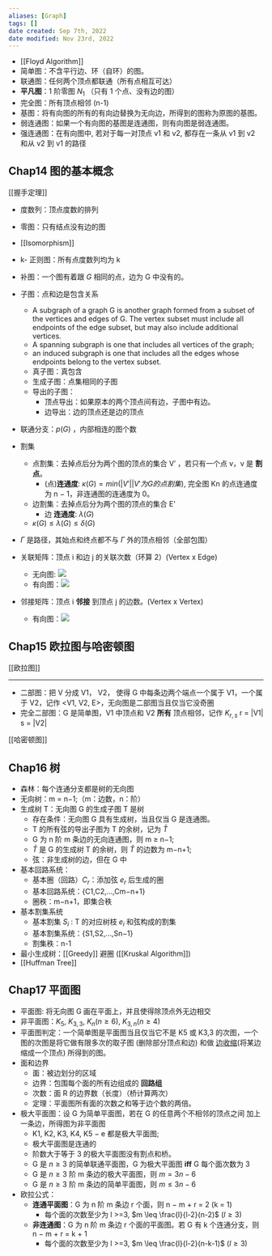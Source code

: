 ```yaml
---
aliases: [Graph]
tags: []
date created: Sep 7th, 2022
date modified: Nov 23rd, 2022
---
```

- [[Floyd Algorithm]]
- 简单图：不含平行边、环（自环）的图。
- 联通图：任何两个顶点都联通（所有点相互可达）
- **平凡图**：1 阶零图 $N_1$ （只有 1 个点、没有边的图）
- 完全图：所有顶点相邻 (n-1)
- 基图：将有向图的所有的有向边替换为无向边，所得到的图称为原图的基图。
- 弱连通图：如果一个有向图的基图是连通图，则有向图是弱连通图。
- 强连通图：在有向图中, 若对于每一对顶点 v1 和 v2, 都存在一条从 v1 到 v2 和从 v2 到 v1 的路径

## Chap14 图的基本概念
[[握手定理]]
- 度数列：顶点度数的排列
- 零图：只有结点没有边的图
- [[Isomorphism]]
- k- 正则图：所有点度数列均为 k
- 补图：一个图有着跟 _G_ 相同的点，边为 G 中没有的。
- 子图：点和边是包含关系
	- A subgraph of a graph G is another graph formed from a subset of the vertices and edges of G. The vertex subset must include all endpoints of the edge subset, but may also include additional vertices.
	- A spanning subgraph is one that includes all vertices of the graph; 
	- an induced subgraph is one that includes all the edges whose endpoints belong to the vertex subset.
	- 真子图：真包含
	- 生成子图：点集相同的子图
	- 导出的子图：
		- 顶点导出：如果原本的两个顶点间有边，子图中有边。
		- 边导出：边的顶点还是边的顶点
- 联通分支：$p(G)$ ，内部相连的图个数
- 割集
	- 点割集：去掉点后分为两个图的顶点的集合 V′ ，若只有一个点 v，v 是 **割点**。
		- (点)**连通度**: $\kappa(G) = min({|V'| | V' 为G 的点割集})$, 完全图 Kn 的点连通度为 n − 1，非连通图的连通度为 0。
	- 边割集：去掉点后分为两个图的顶点的集合 E'
		- 边 **连通度**: $\lambda(G)$
	- $\kappa(G) \leq \lambda(G) \leq \delta(G)$
- $\Gamma$ 是路径，其始点和终点都不与 $\Gamma$ 外的顶点相邻（全部包围）
- 关联矩阵：顶点 i 和边 j 的关联次数（环算 2）(Vertex x Edge)
	- 无向图: ![](https://img.ynchen.me/2022/11/61da47e5d9417ef7584e50758e4b6fc2.webp)
	- 有向图：![](https://img.ynchen.me/2022/11/07c8a1a75cd9bbbb0381dd8f08176a9a.webp)

- 邻接矩阵：顶点 i **邻接** 到顶点 j 的边数。(Vertex x Vertex)
	- 有向图：![](https://img.ynchen.me/2022/11/6b7dd98e19f0164706d4d1c13b212bcf.webp)

## Chap15 欧拉图与哈密顿图
[[欧拉图]]

___

- 二部图：把 V 分成 V1， V2， 使得 G 中每条边两个端点一个属于 V1，一个属于 V2，记作 <V1, V2, E>，无向图是二部图当且仅当它没奇圈
- 完全二部图：G 是简单图，V1 中顶点和 V2 **所有** 顶点相邻，记作 $K_{r, s}$ r = |V1| s = |V2|

[[哈密顿图]]

## Chap16 树
- 森林：每个连通分支都是树的无向图
- 无向树：m = n−1;（m：边数，n：阶）
- 生成树 T：无向图 G 的生成子图 T 是树
	- 存在条件：无向图 G 具有生成树，当且仅当 G 是连通图。
	- T 的所有弦的导出子图为 T 的余树，记为 $\bar{T}$
	- G 为 n 阶 m 条边的无向连通图，则 m ≥ n−1;
	- $\bar T$ 是 G 的生成树 T 的余树，则 $\bar T$ 的边数为 m−n+1;
	- 弦：非生成树的边，但在 G 中
- 基本回路系统：
	- 基本圈（回路）$C_r$：添加弦 $e_r$ 后生成的圈
	- 基本回路系统：{C1,C2,...,Cm−n+1}
	- 圈秩：m−n+1，即集合秩
- 基本割集系统
	- 基本割集 $S_{i}$ : T 的对应树枝 $e_{i}$ 和弦构成的割集
	- 基本割集系统：{S1,S2,...,Sn−1}
	- 割集秩：n-1
- 最小生成树：[[Greedy]] 避圈 ([[Kruskal Algorithm]])
- [[Huffman Tree]]

## Chap17 平面图
- 平面图: 将无向图 G 画在平面上，并且使得除顶点外无边相交
- 非平面图：$K_{5}$, $K_{3,3}$, $K_{n}(n \geq 6)$, $K_{3,n}(n \geq 4)$
- 平面图判定：一个简单图是平面图当且仅当它不是 K5 或 K3,3 的次图，一个图的次图是将它做有限多次的取子图 (删除部分顶点和边) 和做 [边收缩](https://zh.wikipedia.org/wiki/%E8%BE%B9%E6%94%B6%E7%BC%A9)(将某边缩成一个顶点) 所得到的图。
- 面和边界
	- 面：被边划分的区域
	- 边界：包围每个面的所有边组成的 **回路组**
	- 次数：面 R 的边界数（长度）（桥计算两次）
	- 定理：平面图所有面的次数之和等于边个数的两倍。
- 极大平面图：设 G 为简单平面图，若在 G 的任意两个不相邻的顶点之间 加上一条边，所得图为非平面图
	- K1, K2, K3, K4, K5 − e 都是极大平面图;
	- 极大平面图是连通的
	- 阶数大于等于 3 的极大平面图没有割点和桥。
	- G 是 $n \geq 3$ 的简单联通平面图，G 为极大平面图 **iff** G 每个面次数为 3
	- G 是 $n \geq 3$ 阶 m 条边的极大平面图，则 $m = 3n - 6$
	- G 是 $n \geq 3$ 阶 m 条边的简单平面图，则 $m \leq 3n - 6$
- 欧拉公式：
	- **连通平面图**：G 为 n 阶 m 条边 r 个面，则 n − m + r = 2 (k = 1)
		- 每个面的次数至少为 l >=3, $m \leq \frac{l}{l-2}(n-2)$ ($l \geq 3$)
	- **非连通图**：G 为 n 阶 m 条边 r 个面的平面图。若 G 有 k 个连通分支，则 n − m + r = k + 1
		- 每个面的次数至少为 l >=3, $m \leq \frac{l}{l-2}(n-k-1)$ ($l \geq 3$)
		